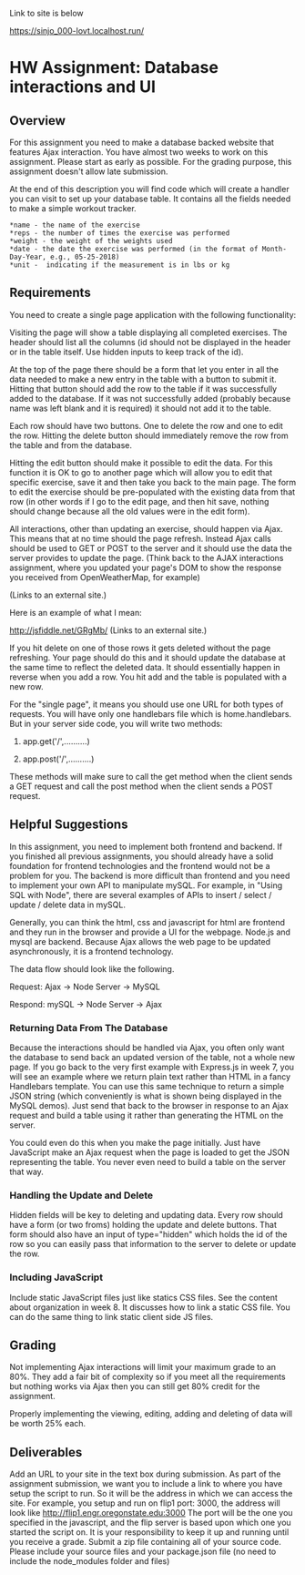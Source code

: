 Link to site is below

https://sinjo_000-lovt.localhost.run/

# HW Assignment: Database interactions and UI

## Overview

For this assignment you need to make a database backed website that features Ajax interaction.  You have almost two weeks to work on this assignment.  Please start as early as possible.  For the grading purpose, this assignment doesn't allow late submission.

At the end of this description you will find code which will create a handler you can visit to set up your database table. It contains all the fields needed to make a simple workout tracker.

	*name - the name of the exercise
	*reps - the number of times the exercise was performed
	*weight - the weight of the weights used
	*date - the date the exercise was performed (in the format of Month-Day-Year, e.g., 05-25-2018)
	*unit -  indicating if the measurement is in lbs or kg
 

## Requirements

You need to create a single page application with the following functionality:

Visiting the page will show a table displaying all completed exercises. The header should list all the columns (id should not be displayed in the header or in the table itself. Use hidden inputs to keep track of the id).

At the top of the page there should be a form that let you enter in all the data needed to make a new entry in the table with a button to submit it. Hitting that button should add the row to the table if it was successfully added to the database. If it was not successfully added (probably because name was left blank and it is required) it should not add it to the table.

Each row should have two buttons. One to delete the row and one to edit the row. Hitting the delete button should immediately remove the row from the table and from the database.

Hitting the edit button should make it possible to edit the data. For this function it is OK to go to another page which will allow you to edit that specific exercise, save it and then take you back to the main page. The form to edit the exercise should be pre-populated with the existing data from that row (in other words if I go to the edit page, and then hit save, nothing should change because all the old values were in the edit form).

All interactions, other than updating an exercise, should happen via Ajax. This means that at no time should the page refresh. Instead Ajax calls should be used to GET or POST to the server and it should use the data the server provides to update the page. (Think back to the AJAX interactions assignment, where you updated your page's DOM to show the response you received from OpenWeatherMap, for example)

 (Links to an external site.)

Here is an example of what I  mean:

http://jsfiddle.net/GRgMb/ (Links to an external site.)

If you hit delete on one of those rows it gets deleted without the page refreshing. Your page should do this and it should update the database at the same time to reflect the deleted data. It should essentially happen in reverse when you add a row. You hit add and the table is populated with a new row.

For the "single page", it means you should use one URL for both types of requests. You will have only one handlebars file which is home.handlebars. But in your server side code, you will write two methods:

1) app.get('/',..........)

2) app.post('/',..........)

These methods will make sure to call the get method when the client sends a GET request and call the post method when the client sends a POST request.

 

## Helpful Suggestions

In this assignment, you need to implement both frontend and backend. If you finished all previous assignments, you should already have a solid foundation for frontend technologies and the frontend would not be a problem for you. The backend is more difficult than frontend and you need to implement your own API to manipulate mySQL. For example, in "Using SQL with Node", there are several examples of APIs to insert / select / update / delete data in mySQL.

Generally, you can think the html, css and javascript for html are frontend and they run in the browser and provide a UI for the webpage. Node.js and mysql are backend. Because Ajax allows the web page to be updated asynchronously, it is a frontend technology.

The data flow should look like the following.

Request: Ajax -> Node Server -> MySQL

Respond: mySQL -> Node Server -> Ajax

 

### Returning Data From The Database
Because the interactions should be handled via Ajax, you often only want the database to send back an updated version of the table, not a whole new page. If you go back to the very first example with Express.js in week 7, you will see an example where we return plain text rather than HTML in a fancy Handlebars template. You can use this same technique to return a simple JSON string (which conveniently is what is shown being displayed in the MySQL demos). Just send that back to the browser in response to an Ajax request and build a table using it rather than generating the HTML on the server.

You could even do this when you make the page initially. Just have JavaScript make an Ajax request when the page is loaded to get the JSON representing the table. You never even need to build a table on the server that way.

### Handling the Update and Delete
Hidden fields will be key to deleting and updating data. Every row should have a form (or two froms) holding the update and delete buttons. That form should also have an input of type="hidden" which holds the id of the row so you can easily pass that information to the server to delete or update the row.

### Including JavaScript
Include static JavaScript files just like statics CSS files. See the content about organization in week 8. It discusses how to link a static CSS file. You can do the same thing to link static client side JS files.

 

## Grading
Not implementing Ajax interactions will limit your maximum grade to an 80%. They add a fair bit of complexity so if you meet all the requirements but nothing works via Ajax then you can still get 80% credit for the assignment.

Properly implementing the viewing, editing, adding and deleting of data will be worth 25% each.

## Deliverables
Add an URL to your site in the text box during submission. As part of the assignment submission, we want you to include a link to where you have setup the script to run. So it will be the address in which we can access the site.  For example, you setup and run on flip1 port: 3000, the address will look like http://flip1.engr.oregonstate.edu:3000
The port will be the one you specified in the javascript, and the flip server is based upon which one you started the script on. It is your responsibility to keep it up and running until you receive a grade. Submit a zip file containing all of your source code. Please include your source files and your package.json file (no need to include the node_modules folder and files)
 
